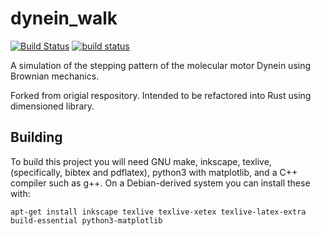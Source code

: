 # dynein_walk

[![Build Status](https://semaphoreci.com/api/v1/droundy/dynein_walk/branches/master/shields_badge.svg)](https://semaphoreci.com/droundy/dynein_walk)
[![build status](https://gitlab.com/daveroundy/dynein_walk/badges/master/build.svg)](https://gitlab.com/daveroundy/dynein_walk/commits/master)

A simulation of the stepping pattern of the molecular motor Dynein using Brownian mechanics.


Forked from origial respository. Intended to be refactored into Rust using dimensioned library.

## Building

To build this project you will need GNU make, inkscape, texlive,
(specifically, bibtex and pdflatex), python3 with matplotlib, and a
C++ compiler such as g++.  On a Debian-derived system you can install
these with:

    apt-get install inkscape texlive texlive-xetex texlive-latex-extra build-essential python3-matplotlib
